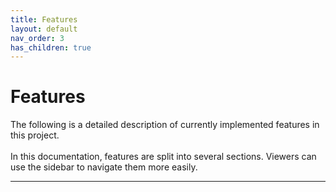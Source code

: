 ```yaml
---
title: Features
layout: default
nav_order: 3
has_children: true
---
```


# Features
The following is a detailed description of currently implemented features in this project. \
 \
In this documentation, features are split into several sections. Viewers can use the sidebar to navigate them more easily.

----

[Just the Docs]: https://just-the-docs.github.io/just-the-docs/
[GitHub Pages]: https://docs.github.com/en/pages
[README]: https://github.com/just-the-docs/just-the-docs-template/blob/main/README.md
[Jekyll]: https://jekyllrb.com
[GitHub Pages / Actions workflow]: https://github.blog/changelog/2022-07-27-github-pages-custom-github-actions-workflows-beta/
[use this template]: https://github.com/just-the-docs/just-the-docs-template/generate
